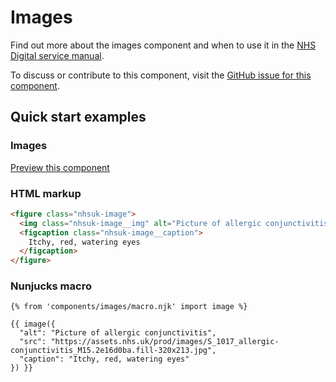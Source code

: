 # Images

Find out more about the images component and when to use it in the [NHS Digital service manual](https://beta.nhs.uk/service-manual/patterns/).

To discuss or contribute to this component, visit the [GitHub issue for this component](https://github.com/nhsuk/nhsuk-frontend/issues/171).

## Quick start examples

### Images

[Preview this component](https://nhsuk.github.io/nhsuk-frontend/components/images.html)

### HTML markup

```html
<figure class="nhsuk-image">
  <img class="nhsuk-image__img" alt="Picture of allergic conjunctivitis" src="https://assets.nhs.uk/prod/images/S_1017_allergic-conjunctivitis_M15.2e16d0ba.fill-320x213.jpg">
  <figcaption class="nhsuk-image__caption">
    Itchy, red, watering eyes
  </figcaption>
</figure>
```

### Nunjucks macro

```
{% from 'components/images/macro.njk' import image %}

{{ image({
  "alt": "Picture of allergic conjunctivitis",
  "src": "https://assets.nhs.uk/prod/images/S_1017_allergic-conjunctivitis_M15.2e16d0ba.fill-320x213.jpg",
  "caption": "Itchy, red, watering eyes"
}) }}
```
